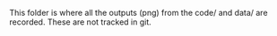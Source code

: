 This folder is where all the outputs (png) from the code/ and data/ are recorded. These are not tracked in git.
